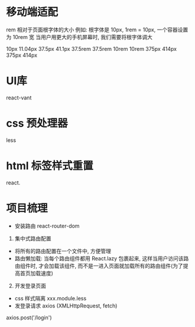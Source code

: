 # 移动端适配
rem 相对于页面根字体的大小
例如: 根字体是 10px, 1rem = 10px, 一个容器设置为 10rem 宽 当用户用更大的手机屏幕时, 我们需要将根字体调大

10px        11.04px     37.5px     41.1px 
37.5rem     37.5rem     10rem       10rem
375px       414px       375px       414px

# UI库
react-vant

# css 预处理器
less

# html 标签样式重置
react.

# 项目梳理
- 安装路由 react-router-dom
1. 集中式路由配置
- 将所有的路由配置在一个文件中, 方便管理
- 路由懒加载: 当每个路由组件都用 React.lazy 包裹起来, 这样当用户访问该路由组件时, 才会加载该组件, 而不是一进入页面就加载所有的路由组件(为了提高首页加载速度)

2. 开发登录页面
 - css 样式隔离 xxx.module.less
 - 发登录请求 axios  (XMLHttpRequest, fetch)

 axios.post('/login')